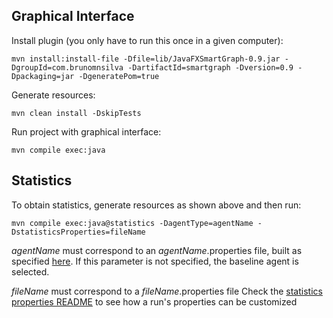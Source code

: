## Graphical Interface

Install plugin (you only have to run this once in a given computer):

    mvn install:install-file -Dfile=lib/JavaFXSmartGraph-0.9.jar -DgroupId=com.brunomnsilva -DartifactId=smartgraph -Dversion=0.9 -Dpackaging=jar -DgeneratePom=true

Generate resources:
   
    mvn clean install -DskipTests
    
Run project with graphical interface:

    mvn compile exec:java

## Statistics

To obtain statistics, generate resources as shown above and then run:
    
    mvn compile exec:java@statistics -DagentType=agentName -DstatisticsProperties=fileName
    
_agentName_ must correspond to an _agentName_.properties file, built as specified [here](src/main/resources/agents/README.md).
If this parameter is not specified, the baseline agent is selected.

_fileName_ must correspond to a _fileName_.properties file
Check the [statistics properties README](src/main/resources/StatisticsPropertiesREADME.md) to see how a run's properties can be customized